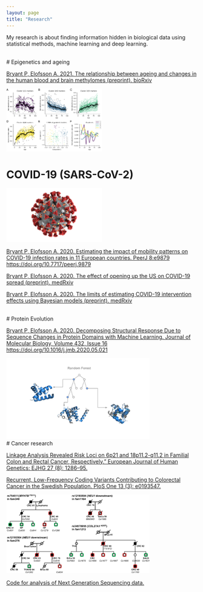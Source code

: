 ```yaml
---
layout: page
title: "Research"
---
```


My research is about finding information hidden in biological data using statistical methods, machine learning and deep learning.
<br>

<br>
# Epigenetics and ageing


<a href="https://www.biorxiv.org/content/10.1101/2021.01.26.428239v1">Bryant P, Elofsson A. 2021. The relationship between ageing and changes in the human blood and brain methylomes (preprint). bioRxiv </a>


<img src="./assets/cerebellum_methylation.png" width="50%" height="50%"  />

<br>

# COVID-19 (SARS-CoV-2)
<img src="./assets/Coronavirus-CDC.jpg" width="50%" height="50%" />

<a href="https://peerj.com/articles/9879/">Bryant P, Elofsson A. 2020. Estimating the impact of mobility patterns on COVID-19 infection rates in 11 European countries. PeerJ 8:e9879 https://doi.org/10.7717/peerj.9879</a>

<a href="https://www.medrxiv.org/content/10.1101/2020.07.03.20145649v1.full.pdf+html">Bryant P, Elofsson A. 2020. The effect of opening up the US on COVID-19 spread (preprint). medRxiv</a>

<a href="https://www.medrxiv.org/content/10.1101/2020.08.14.20175240v1.full.pdf+html">Bryant P, Elofsson A. 2020. The limits of estimating COVID-19 intervention effects using Bayesian models (preprint). medRxiv</a>

<br>
# Protein Evolution

<a href="https://www.sciencedirect.com/science/article/pii/S0022283620303703?via%3Dihub">Bryant P, Elofsson A. 2020. Decomposing Structural Response Due to Sequence Changes in Protein Domains with Machine Learning. Journal of Molecular Biology, Volume 432, Issue 16 https://doi.org/10.1016/j.jmb.2020.05.021 </a>

<img src="./assets/GraphicalAbstract.svg" width="75%" height="75%" />

<br>
# Cancer research


[Linkage Analysis Revealed Risk Loci on 6p21 and 18p11.2-q11.2 in Familial Colon and Rectal Cancer, Respectively.” European Journal of Human Genetics: EJHG 27 (8): 1286–95.]


[Recurrent, Low-Frequency Coding Variants Contributing to Colorectal Cancer in the Swedish Population. PloS One 13 (3): e0193547.]


<img src="./assets/fam_tree.png" width="75%" height="75%" />

[Code for analysis of Next Generation Sequencing data.]



[Code for analysis of Next Generation Sequencing data.]:https://github.com/patrickbryant1/CMM

[Linkage Analysis Revealed Risk Loci on 6p21 and 18p11.2-q11.2 in Familial Colon and Rectal Cancer, Respectively.” European Journal of Human Genetics: EJHG 27 (8): 1286–95.]:https://www.nature.com/articles/s41431-019-0388-3

[Recurrent, Low-Frequency Coding Variants Contributing to Colorectal Cancer in the Swedish Population. PloS One 13 (3): e0193547.]:https://journals.plos.org/plosone/article?id=10.1371/journal.pone.0193547
